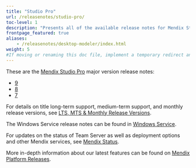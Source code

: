 ```yaml
---
title: "Studio Pro"
url: /releasenotes/studio-pro/
toc-level: 1
description: "Presents all of the available release notes for Mendix Studio Pro."
frontpage_featured: true
aliases:
    - /releasenotes/desktop-modeler/index.html
weight: 5
#If moving or renaming this doc file, implement a temporary redirect and let the respective team know they should update the URL in the product. See Mapping to Products for more details.
---
```


These are the [Mendix Studio Pro](/refguide/) major version release notes:

* [9](/releasenotes/studio-pro/9/)
* [8](/releasenotes/studio-pro/8/)
* [7](/releasenotes/studio-pro/7/)

For details on title long-term support, medium-term support, and monthly release versions, see [LTS, MTS & Monthly Release Versions](/releasenotes/studio-pro/lts-mts/).

The Windows Service release notes can be found in [Windows Service](/releasenotes/studio-pro/windows-service/).

For updates on the status of Team Server as well as deployment options and other Mendix services, see [Mendix Status](https://status.mendix.com/).

More in-depth information about our latest features can be found on [Mendix Platform Releases](https://www.mendix.com/releases/).
